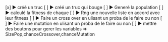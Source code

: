 [x] ► créé un truc 
[ ] ► créé un truc qui bouge
[ ] ► Generé la population
[ ] ► calculé la fitness de chaque
[ ] ► Rng une nouvelle liste en accord avec leur fitness
[ ] ► Faire un cross over en ulisant un proba de le faire ou non
[ ] ► Faire une mutation en ulisant un proba de le faire ou non
[ ] ► mettre des boutons pour gerer les variables => SizePop,chanceCrossover,chanceMutation